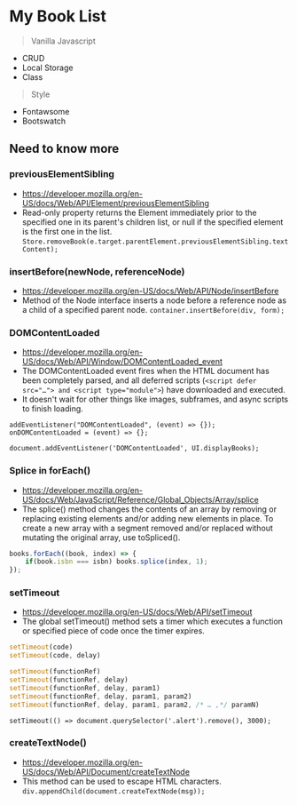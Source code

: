 # My Book List
> Vanilla Javascript
- CRUD
- Local Storage
- Class
> Style
- Fontawsome
- Bootswatch 


## Need to know more

### previousElementSibling
- https://developer.mozilla.org/en-US/docs/Web/API/Element/previousElementSibling
- Read-only property returns the Element immediately prior to the specified one in its parent's children list, or null if the specified element is the first one in the list.
`Store.removeBook(e.target.parentElement.previousElementSibling.textContent);`


### insertBefore(newNode, referenceNode)
- https://developer.mozilla.org/en-US/docs/Web/API/Node/insertBefore
- Method of the Node interface inserts a node before a reference node as a child of a specified parent node.
`container.insertBefore(div, form);`


### DOMContentLoaded
- https://developer.mozilla.org/en-US/docs/Web/API/Window/DOMContentLoaded_event
- The DOMContentLoaded event fires when the HTML document has been completely parsed, and all deferred scripts (`<script defer src="…"> and <script type="module">`) have downloaded and executed. 
- It doesn't wait for other things like images, subframes, and async scripts to finish loading.

`addEventListener("DOMContentLoaded", (event) => {});`
`onDOMContentLoaded = (event) => {};`

`document.addEventListener('DOMContentLoaded', UI.displayBooks);`


### Splice in forEach()
- https://developer.mozilla.org/en-US/docs/Web/JavaScript/Reference/Global_Objects/Array/splice
- The splice() method changes the contents of an array by removing or replacing existing elements and/or adding new elements in place. To create a new array with a segment removed and/or replaced without mutating the original array, use toSpliced(). 

```JavaScript
books.forEach((book, index) => {
    if(book.isbn === isbn) books.splice(index, 1);
});
```

### setTimeout
- https://developer.mozilla.org/en-US/docs/Web/API/setTimeout
- The global setTimeout() method sets a timer which executes a function or specified piece of code once the timer expires.
``` JavaScript
setTimeout(code)
setTimeout(code, delay)

setTimeout(functionRef)
setTimeout(functionRef, delay)
setTimeout(functionRef, delay, param1)
setTimeout(functionRef, delay, param1, param2)
setTimeout(functionRef, delay, param1, param2, /* … ,*/ paramN)
```
`setTimeout(() => document.querySelector('.alert').remove(), 3000);`


### createTextNode()
- https://developer.mozilla.org/en-US/docs/Web/API/Document/createTextNode
- This method can be used to escape HTML characters.
`div.appendChild(document.createTextNode(msg));`